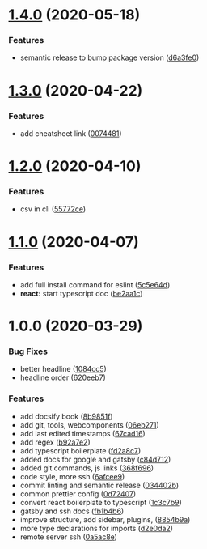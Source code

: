 # [1.4.0](https://github.com/pixelmord/knowhow/compare/v1.3.0...v1.4.0) (2020-05-18)


### Features

* semantic release to bump package version ([d6a3fe0](https://github.com/pixelmord/knowhow/commit/d6a3fe02d1a411ca7f76400259b3cf370a92b177))

# [1.3.0](https://github.com/pixelmord/knowhow/compare/v1.2.0...v1.3.0) (2020-04-22)


### Features

* add cheatsheet link ([0074481](https://github.com/pixelmord/knowhow/commit/0074481dfcb4b93bd456c320edf7b6a8cc6a8435))

# [1.2.0](https://github.com/pixelmord/knowhow/compare/v1.1.0...v1.2.0) (2020-04-10)


### Features

* csv in cli ([55772ce](https://github.com/pixelmord/knowhow/commit/55772ceb2a23862c2b42662ff0c1d55ed71277c8))

# [1.1.0](https://github.com/pixelmord/knowhow/compare/v1.0.0...v1.1.0) (2020-04-07)


### Features

* add full install command for eslint ([5c5e64d](https://github.com/pixelmord/knowhow/commit/5c5e64df24b2218b131fe7de09829b2fb6fe4fa8))
* **react:** start typescript doc ([be2aa1c](https://github.com/pixelmord/knowhow/commit/be2aa1c70d5eb2df980fa5229abb6b62c7d0fc40))

# 1.0.0 (2020-03-29)


### Bug Fixes

* better headline ([1084cc5](https://github.com/pixelmord/knowhow/commit/1084cc521ab0997fe496ccf6c1262fa22c2eb0af))
* headline order ([620eeb7](https://github.com/pixelmord/knowhow/commit/620eeb7ebc9c61d8cba1bce340f3c98c33f5cdbf))


### Features

* add docsify book ([8b9851f](https://github.com/pixelmord/knowhow/commit/8b9851fa8d6500f08c28a21deded6bcbf43f18f4))
* add git, tools, webcomponents ([06eb271](https://github.com/pixelmord/knowhow/commit/06eb271d8fdec4adc461b6a5a05c7a8503c7d787))
* add last edited timestamps ([67cad16](https://github.com/pixelmord/knowhow/commit/67cad16723c23b570197160fc5c696f47c34d30f))
* add regex ([b92a7e2](https://github.com/pixelmord/knowhow/commit/b92a7e219978f85992908d69f9992513a561cb32))
* add typescript boilerplate ([fd2a8c7](https://github.com/pixelmord/knowhow/commit/fd2a8c7a491330aea01dde1b62272cff25e22d7e))
* added docs for google and gatsby ([c84d712](https://github.com/pixelmord/knowhow/commit/c84d7123ca9cf93ca7f27b99724b74e44743d258))
* added git commands, js links ([368f696](https://github.com/pixelmord/knowhow/commit/368f696d5d16f8d4c10397379d4272a93c88f053))
* code style, more ssh ([6afcee9](https://github.com/pixelmord/knowhow/commit/6afcee917273da505fba516b74722b9ba5a1e25a))
* commit linting and semantic release ([034402b](https://github.com/pixelmord/knowhow/commit/034402b3337c436044b70e1c717344a786e6ed0c))
* common prettier config ([0d72407](https://github.com/pixelmord/knowhow/commit/0d72407b5ef9a795f2303adc150ef626f8991b0e))
* convert react boilerplate to typescript ([1c3c7b9](https://github.com/pixelmord/knowhow/commit/1c3c7b9a10067e02c16ae67d037af22fdcdcfbd5))
* gatsby and ssh docs ([fb1b4b6](https://github.com/pixelmord/knowhow/commit/fb1b4b6fbd803d2e4fc51b76e920dee44bc73c4a))
* improve structure, add sidebar, plugins, ([8854b9a](https://github.com/pixelmord/knowhow/commit/8854b9abcb0837f48d352c17b6c91b926fcb6594))
* more type declarations for imports ([d2e0da2](https://github.com/pixelmord/knowhow/commit/d2e0da219f1f046b8124f35e8ccab23d0e9d6bcf))
* remote server ssh ([0a5ac8e](https://github.com/pixelmord/knowhow/commit/0a5ac8ee947f83d13f5c762247fc41ccbbdba884))
